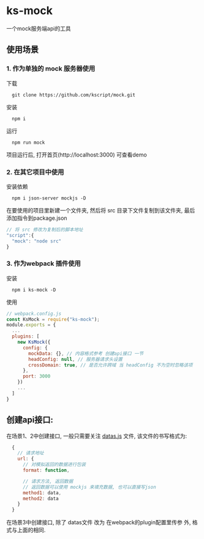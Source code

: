 # ks-mock
一个mock服务端api的工具

## 使用场景
### 1. 作为单独的 mock 服务器使用
下载
```git
  git clone https://github.com/kscript/mock.git
```
安装
```npm
  npm i
```
运行
```npm
  npm run mock
```
项目运行后, 打开首页(http://localhost:3000) 可查看demo

### 2. 在其它项目中使用
安装依赖
```npm
  npm i json-server mockjs -D
```
在要使用的项目里新建一个文件夹, 然后将 src 目录下文件复制到该文件夹, 最后添加指令到package.json
```javascript
// 将 src 修改为复制后的脚本地址
"script":{
  "mock": "node src"
}
```

### 3. 作为webpack 插件使用
安装
```npm
  npm i ks-mock -D
```
使用
```javascript
// webpack.config.js
const KsMock = require("ks-mock");
module.exports = {
  ...
  plugins: [
    new KsMock({
      config: {
        mockData: {}, // 内容格式参考 创建api接口 一节
        headConfig: null, // 服务器请求头设置
        crossDomain: true, // 是否允许跨域 当 headConfig 不为空时忽略该项
      },
      port: 3000
    })
    ...
  ]
}
```

## 创建api接口:
  在场景1、2中创建接口, 一般只需要关注 [datas.js]("https://github.com/kscript/moke/core/datas.js") 文件,
  该文件的书写格式为:
```javascript
  {
    // 请求地址
    url: {
      // 对模拟返回的数据进行包装
      format: function, 

      // 请求方法, 返回数据
      // 返回数据可以使用 mockjs 来填充数据, 也可以直接写json
      method1: data,
      method2: data
    }
  }
```
  在场景3中创建接口, 除了 datas文件 改为 在webpack的plugin配置里传参 外, 格式与上面的相同.
